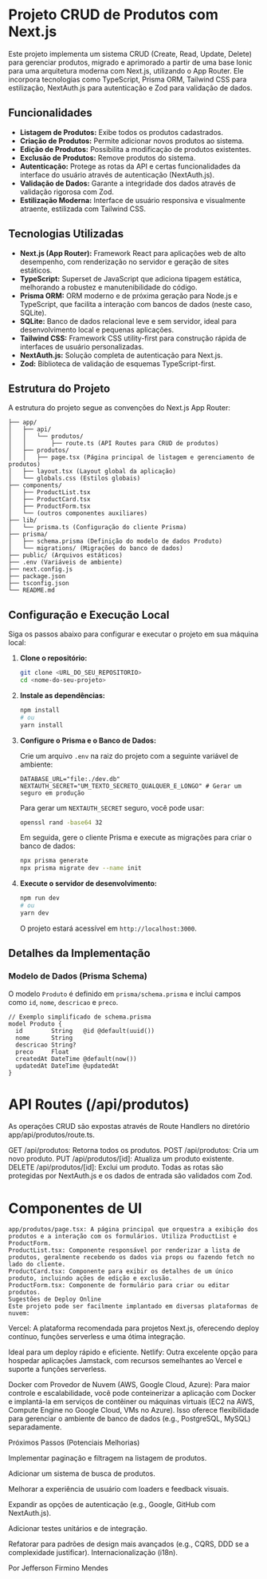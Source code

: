 # Projeto CRUD de Produtos com Next.js

Este projeto implementa um sistema CRUD (Create, Read, Update, Delete) para gerenciar produtos, migrado e aprimorado a partir de uma base Ionic para uma arquitetura moderna com Next.js, utilizando o App Router. Ele incorpora tecnologias como TypeScript, Prisma ORM, Tailwind CSS para estilização, NextAuth.js para autenticação e Zod para validação de dados.

## Funcionalidades

* **Listagem de Produtos:** Exibe todos os produtos cadastrados.
* **Criação de Produtos:** Permite adicionar novos produtos ao sistema.
* **Edição de Produtos:** Possibilita a modificação de produtos existentes.
* **Exclusão de Produtos:** Remove produtos do sistema.
* **Autenticação:** Protege as rotas da API e certas funcionalidades da interface do usuário através de autenticação (NextAuth.js).
* **Validação de Dados:** Garante a integridade dos dados através de validação rigorosa com Zod.
* **Estilização Moderna:** Interface de usuário responsiva e visualmente atraente, estilizada com Tailwind CSS.

## Tecnologias Utilizadas

* **Next.js (App Router):** Framework React para aplicações web de alto desempenho, com renderização no servidor e geração de sites estáticos.
* **TypeScript:** Superset de JavaScript que adiciona tipagem estática, melhorando a robustez e manutenibilidade do código.
* **Prisma ORM:** ORM moderno e de próxima geração para Node.js e TypeScript, que facilita a interação com bancos de dados (neste caso, SQLite).
* **SQLite:** Banco de dados relacional leve e sem servidor, ideal para desenvolvimento local e pequenas aplicações.
* **Tailwind CSS:** Framework CSS utility-first para construção rápida de interfaces de usuário personalizadas.
* **NextAuth.js:** Solução completa de autenticação para Next.js.
* **Zod:** Biblioteca de validação de esquemas TypeScript-first.

## Estrutura do Projeto

A estrutura do projeto segue as convenções do Next.js App Router:

```plaintext
├── app/
│   ├── api/
│   │   └── produtos/
│   │       ├── route.ts (API Routes para CRUD de produtos)
│   ├── produtos/
│   │   ├── page.tsx (Página principal de listagem e gerenciamento de produtos)
│   ├── layout.tsx (Layout global da aplicação)
│   └── globals.css (Estilos globais)
├── components/
│   ├── ProductList.tsx
│   ├── ProductCard.tsx
│   ├── ProductForm.tsx
│   └── (outros componentes auxiliares)
├── lib/
│   └── prisma.ts (Configuração do cliente Prisma)
├── prisma/
│   ├── schema.prisma (Definição do modelo de dados Produto)
│   └── migrations/ (Migrações do banco de dados)
├── public/ (Arquivos estáticos)
├── .env (Variáveis de ambiente)
├── next.config.js
├── package.json
├── tsconfig.json
└── README.md
```


## Configuração e Execução Local

Siga os passos abaixo para configurar e executar o projeto em sua máquina local:

1.  **Clone o repositório:**
    ```bash
    git clone <URL_DO_SEU_REPOSITORIO>
    cd <nome-do-seu-projeto>
    ```

2.  **Instale as dependências:**
    ```bash
    npm install
    # ou
    yarn install
    ```

3.  **Configure o Prisma e o Banco de Dados:**

    Crie um arquivo `.env` na raiz do projeto com a seguinte variável de ambiente:
    ```env
    DATABASE_URL="file:./dev.db"
    NEXTAUTH_SECRET="UM_TEXTO_SECRETO_QUALQUER_E_LONGO" # Gerar um seguro em produção
    ```
    Para gerar um `NEXTAUTH_SECRET` seguro, você pode usar:
    ```bash
    openssl rand -base64 32
    ```

    Em seguida, gere o cliente Prisma e execute as migrações para criar o banco de dados:
    ```bash
    npx prisma generate
    npx prisma migrate dev --name init
    ```

4.  **Execute o servidor de desenvolvimento:**
    ```bash
    npm run dev
    # ou
    yarn dev
    ```

    O projeto estará acessível em `http://localhost:3000`.

## Detalhes da Implementação

### Modelo de Dados (Prisma Schema)

O modelo `Produto` é definido em `prisma/schema.prisma` e inclui campos como `id`, `nome`, `descricao` e `preco`.

```prisma
// Exemplo simplificado de schema.prisma
model Produto {
  id        String   @id @default(uuid())
  nome      String
  descricao String?
  preco     Float
  createdAt DateTime @default(now())
  updatedAt DateTime @updatedAt
}
```
# API Routes (/api/produtos)

As operações CRUD são expostas através de Route Handlers no diretório app/api/produtos/route.ts.

GET /api/produtos: Retorna todos os produtos.
POST /api/produtos: Cria um novo produto.
PUT /api/produtos/[id]: Atualiza um produto existente.
DELETE /api/produtos/[id]: Exclui um produto.
Todas as rotas são protegidas por NextAuth.js e os dados de entrada são validados com Zod.

# Componentes de UI

```plaintext
app/produtos/page.tsx: A página principal que orquestra a exibição dos produtos e a interação com os formulários. Utiliza ProductList e ProductForm.
ProductList.tsx: Componente responsável por renderizar a lista de produtos, geralmente recebendo os dados via props ou fazendo fetch no lado do cliente.
ProductCard.tsx: Componente para exibir os detalhes de um único produto, incluindo ações de edição e exclusão.
ProductForm.tsx: Componente de formulário para criar ou editar produtos.
Sugestões de Deploy Online
Este projeto pode ser facilmente implantado em diversas plataformas de nuvem:
```

Vercel: A plataforma recomendada para projetos Next.js, oferecendo deploy contínuo, funções serverless e uma ótima integração. 

Ideal para um deploy rápido e eficiente.
Netlify: Outra excelente opção para hospedar aplicações Jamstack, com recursos semelhantes ao Vercel e suporte a funções serverless.

Docker com Provedor de Nuvem (AWS, Google Cloud, Azure): Para maior controle e escalabilidade, você pode conteinerizar a aplicação com Docker e implantá-la em serviços de contêiner ou máquinas virtuais (EC2 na AWS, Compute Engine no Google Cloud, VMs no Azure). Isso oferece flexibilidade para gerenciar o ambiente de banco de dados (e.g., PostgreSQL, MySQL) separadamente.

Próximos Passos (Potenciais Melhorias)

Implementar paginação e filtragem na listagem de produtos.

Adicionar um sistema de busca de produtos.

Melhorar a experiência de usuário com loaders e feedback visuais.

Expandir as opções de autenticação (e.g., Google, GitHub com NextAuth.js).

Adicionar testes unitários e de integração.

Refatorar para padrões de design mais avançados (e.g., CQRS, DDD se a complexidade justificar).
Internacionalização (i18n).

Por Jefferson Firmino Mendes
